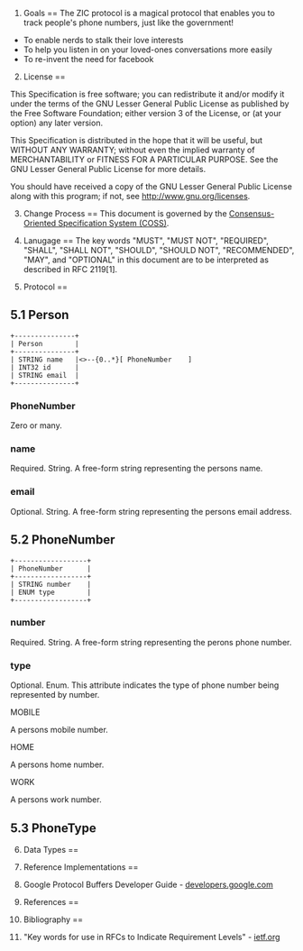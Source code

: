 1. Goals
==
The ZIC protocol is a magical protocol that enables you to track people's phone numbers, just like the government!

* To enable nerds to stalk their love interests
* To help you listen in on your loved-ones conversations more easily
* To re-invent the need for facebook

2. License
==

This Specification is free software; you can redistribute it and/or modify it under the terms of the GNU Lesser General Public License as published by the Free Software Foundation; either version 3 of the License, or (at your option) any later version.

This Specification is distributed in the hope that it will be useful, but WITHOUT ANY WARRANTY; without even the implied warranty of MERCHANTABILITY or FITNESS FOR A PARTICULAR PURPOSE. See the GNU Lesser General Public License for more details.

You should have received a copy of the GNU Lesser General Public License along with this program; if not, see <http://www.gnu.org/licenses>.

3. Change Process
==
This document is governed by the [Consensus-Oriented Specification System (COSS)](http://www.digistan.org/spec:1/COSS).


4. Lanugage
==
The key words "MUST", "MUST NOT", "REQUIRED", "SHALL", "SHALL NOT", "SHOULD", "SHOULD NOT", "RECOMMENDED", "MAY", and "OPTIONAL" in this document are to be interpreted as described in RFC 2119[1].

5. Protocol
==
## 5.1 Person
```
+---------------+
| Person        |
+---------------+
| STRING name   |<>--{0..*}[ PhoneNumber    ]
| INT32 id      |
| STRING email  |
+---------------+
```

### PhoneNumber
Zero or many.

### name
Required. String. A free-form string representing the persons name.

### email
Optional. String. A free-form string representing the persons email address.

## 5.2 PhoneNumber
```
+------------------+
| PhoneNumber      |
+------------------+
| STRING number    |
| ENUM type        |
+------------------+
```

### number
Required. String. A free-form string representing the perons phone number.

### type
Optional. Enum. This attribute indicates the type of phone number being represented by number.

MOBILE

A persons mobile number.

HOME

A persons home number.

WORK

A persons work number.

## 5.3 PhoneType


6. Data Types
==


7. Reference Implementations
==
1. Google Protocol Buffers Developer Guide - [developers.google.com](https://developers.google.com/protocol-buffers/docs/overview)

8. References
==

9. Bibliography
==
1. "Key words for use in RFCs to Indicate Requirement Levels" - [ietf.org](http://tools.ietf.org/html/rfc2119)
